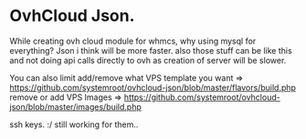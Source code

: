 # OvhCloud Json.

While creating ovh cloud module for whmcs, why using mysql for everything? Json i think will be more faster.
also those stuff can be like this and not doing api calls directly to ovh as creation of server will be slower.

You can also limit add/remove what VPS template you want => https://github.com/systemroot/ovhcloud-json/blob/master/flavors/build.php
remove or add VPS Images => https://github.com/systemroot/ovhcloud-json/blob/master/images/build.php

ssh keys. :/ still working for them..
